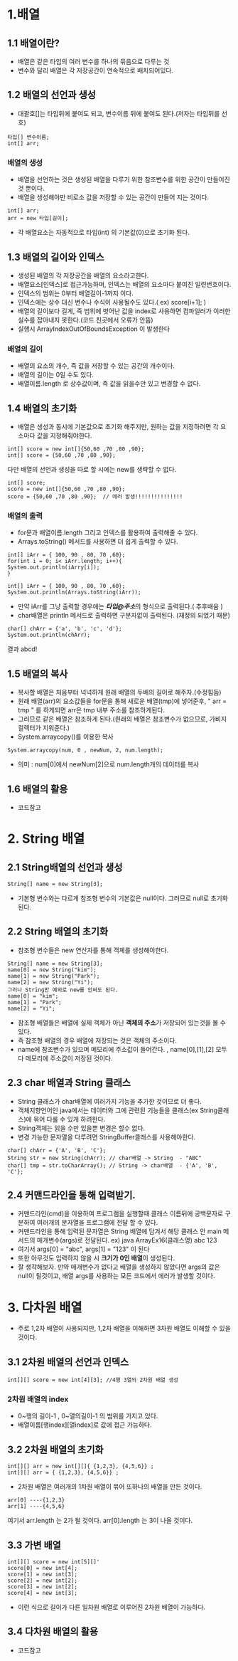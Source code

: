 # 1.배열
## 1.1 배열이란?
+ 배열은 같은 타입의 여러 변수를 하나의 묶음으로 다루는 것
+ 변수와 달리 배열은 각 저장공간이 연속적으로 배치되어있다.

## 1.2 배열의 선언과 생성
+ 대괄호[]는 타입뒤에 붙여도 되고, 변수이름 뒤에 붙여도 된다.(저자는 타입뒤를 선호)
```
타입[] 변수이름;
int[] arr;
```
### 배열의 생성
+ 배열을 선언하는 것은 생성된 배열을 다루기 위한 참조변수를 위한 공간이 만들어진것 뿐이다. 
+ 배열을 생성해야만 비로소 값을 저장할 수 있는 공간이 만들어 지는 것이다.
```
int[] arr;
arr = new 타입[길이];
```
+ 각 배열요소는 자동적으로 타입(int) 의 기본값(0)으로 초기화 된다.

## 1.3 배열의 길이와 인덱스
+ 생성된 배열의 각 저장공간을 배열의 요소라고한다.
+ 배열요소[인덱스]로 접근가능하며, 인덱스는 배열의 요소마다 붙여진 일련번호이다.
+ 인덱스의 범위는 0부터 배열길이-1까지 이다.
+ 인덱스에는 상수 대신 변수나 수식이 사용될수도 있다.( ex) score[i+1]; )
+ 배열의 길이보다 길게, 즉 범위에 벗어난 값을 index로 사용하면 컴파일러가 이러한 실수를 잡아내지 못한다.(코드 친곳에서 오류가 안뜸)
+ 실행시 ArrayIndexOutOfBoundsException 이 발생한다

### 배열의 길이
+ 배열의 요소의 개수, 즉 값을 저장할 수 있는 공간의 개수이다.
+ 배열의 길이는 0일 수도 있다.
+ 배열이름.length 로 상수값이며, 즉 값을 읽을수만 있고 변경할 수 없다.

## 1.4 배열의 초기화
+ 배열은 생성과 동시에 기본값으로 초기화 해주지만, 원하는 값을 지정하려면 각 요소마다 값을 지정해줘야한다.
```
int[] score = new int[]{50,60 ,70 ,80 ,90};
int[] score = {50,60 ,70 ,80 ,90};
```
다만 배열의 선언과 생성을 따로 할 시에는 new를 생략할 수 없다.
```
int[] score;
score = new int[]{50,60 ,70 ,80 ,90};
score = {50,60 ,70 ,80 ,90};  // 에러 발생!!!!!!!!!!!!!!!
```
### 배열의 출력
+ for문과 배열이름.length 그리고 인덱스를 활용하여 출력해줄 수 있다.
+ Arrays.toString() 메서드를 사용하면 더 쉽게 출력할 수 있다.
```
int[] iArr = { 100, 90 , 80, 70 ,60};
for(int i = 0; i< iArr.length; i++){
System.out.println(iArry[i]);
}
```
```
int[] iArr = { 100, 90 , 80, 70 ,60};
System.out.println(Arrays.toString(iArr));
```
+ 만약 iArr를 그냥 출력할 경우에는 ***타입@주소***의 형식으로 출력된다.( 추후배움 )
+ char배열은 println 메서드로 출력하면 구분자없이 출력된다. (재정의 되었기 때문)
```
char[] chArr = {'a', 'b', 'c', 'd'};
System.out.println(chArr);
```
결과 abcd!

## 1.5 배열의 복사
+ 복사할 배열은 처음부터 넉넉하게 원래 배열의 두배의 길이로 해주자.(수정힘듬)
+ 원래 배열(arr)의 요소값들을 for문을 통해 새로운 배열(tmp)에 넣어준후, " arr = tmp " 를 하게되면 arr은 tmp 내부 주소를 참조하게된다.
+ 그러므로 같은 배열은 참조하게 된다.(원래의 배열은 참조변수가 없으므로, 가비지컬렉터가 지워준다.)
+ System.arraycopy()를 이용한 복사
```
System.arraycopy(num, 0 , newNum, 2, num.length);
```
+ 의미 : num[0]에서 newNum[2]으로 num.length개의 데이터를 복사

## 1.6 배열의 활용
+ 코드참고

# 2. String 배열
## 2.1 String배열의 선언과 생성
```
String[] name = new String[3];
```
+ 기본형 변수와는 다르게 참조형 변수의 기본값은 null이다. 그러므로 null로 초기화 된다.

## 2.2 String 배열의 초기화
+ 참조형 변수들은 new 연산자를 통해 객체를 생성해야한다.
```
String[] name = new String[3];
name[0] = new String("kim");
name[1] = new String("Park");
name[2] = new String("Yi");
그러나 String만 예외로 new를 안써도 된다.
name[0] = "kim";
name[1] = "Park";
name[2] = "Yi";
```
+ 참조형 배열들은 배열에 실제 객체가 아닌 **객체의 주소**가 저장되어 있는것을 볼 수있다.
+ 즉 참조형 배열의 경우 배열에 저장되는 것은 객체의 주소이다.
+ name에 참조변수가 있으며 메모리에 주소값이 들어간다. , name[0],[1],[2] 모두다 메모리에 주소값이 저장된 것이다.

## 2.3 char 배열과 String 클래스
+ String 클래스가 char배열에 여러가지 기능을 추가한 것이므로 더 좋다.
+ 객체지향언어인 java에서는 데이터와 그에 관련된 기능들을 클래스(ex String클래스)에 묶어 다룰 수 있게 하려한다.
+ String객체는 읽을 수만 있을뿐 변경은 할수 없다.
+ 변경 가능한 문자열을 다루려면 StringBuffer클래스를 사용해야한다.
```
char[] chArr = {'A', 'B', 'C'};
String str = new String(chArr); // char배열 -> String  - "ABC"
char[] tmp = str.toCharArray(); // String -> char배열  - {'A', 'B', 'C'};
```

## 2.4 커맨드라인을 통해 입력받기.
+ 커맨드라인(cmd)을 이용하여 프로그램을 실행할때 클래스 이름뒤에 공백문자로 구분하여 여러개의 문자열을 프로그램에 전달 할 수 있다.
+ 커맨드라인을 통해 입력된 문자열은 String 배열에 담겨서 해당 클래스 안 main 메서드의 매개변수(args)로 전달된다.
ex) java ArrayEx16(클래스명) abc 123
+ 여기서 args[0] = "abc", args[1] = "123" 이 된다
+ 또한 아무것도 입력하지 않을 시 **크기가 0인 배열**이 생성된다.
+ 잘 생각해보자. 만약 매개변수가 없다고 배열을 생성하지 않았다면 args의 값은 null이 될것이고, 배열 args를 사용하는 모든 코드에서 에러가 발생할 것이다.

# 3. 다차원 배열
+ 주로 1,2차 배열이 사용되지만, 1,2차 배열을 이해하면 3차원 배열도 이해할 수 있을 것이다.
## 3.1 2차원 배열의 선언과 인덱스
```
int[][] score = new int[4][3]; //4행 3열의 2차원 배열 생성
```
### 2차원 배열의 index
+ 0\~행의 길이-1 , 0\~열의길이-1 의 범위를 가지고 있다.
+ 배열이름\[행index\]\[열index\]로 값에 접근 가능하다.

## 3.2 2차원 배열의 초기화
```
int[][] arr = new int[][]{ {1,2,3}, {4,5,6}} ;
int[][] arr = { {1,2,3}, {4,5,6}} ;
```
+ 2차원 배열은 여러개의 1차원 배열이 묶어 또하나의 배열을 만든 것이다.
```
arr[0] ----{1,2,3}
arr[1] ----{4,5,6}
```
여기서 arr.length 는 2가 될 것이다. arr[0].length 는 3이 나올 것이다.

## 3.3 가변 배열
```
int[][] score = new int[5][]'
score[0] = new int[4];
score[1] = new int[3];
score[2] = new int[2];
score[3] = new int[2];
score[4] = new int[3];
```
+ 이런 식으로 길이가 다른 일차원 배열로 이루어진 2차원 배열이 가능하다.

## 3.4 다차원 배열의 활용
+ 코드참고
